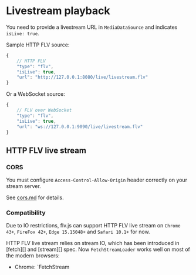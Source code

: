 
Livestream playback
===================
You need to provide a livestream URL in `MediaDataSource` and indicates `isLive: true`.

Sample HTTP FLV source:

```js
{
    // HTTP FLV
    "type": "flv",
    "isLive": true,
    "url": "http://127.0.0.1:8080/live/livestream.flv"
}
```

Or a WebSocket source:

```js
{
    // FLV over WebSocket
    "type": "flv",
    "isLive": true,
    "url": "ws://127.0.0.1:9090/live/livestream.flv"
}
```

## HTTP FLV live stream

### CORS
You must configure `Access-Control-Allow-Origin` header correctly on your stream server.

See [cors.md](../docs/cors.md) for details.

### Compatibility
Due to IO restrictions, flv.js can support HTTP FLV live stream on `Chrome 43+`, `FireFox 42+`, `Edge 15.15048+` and `Safari 10.1+` for now.

HTTP FLV live stream relies on stream IO, which has been introduced in [fetch][] and [stream][] spec. Now `FetchStreamLoader` works well on most of the modern browsers:

- Chrome: `FetchStream